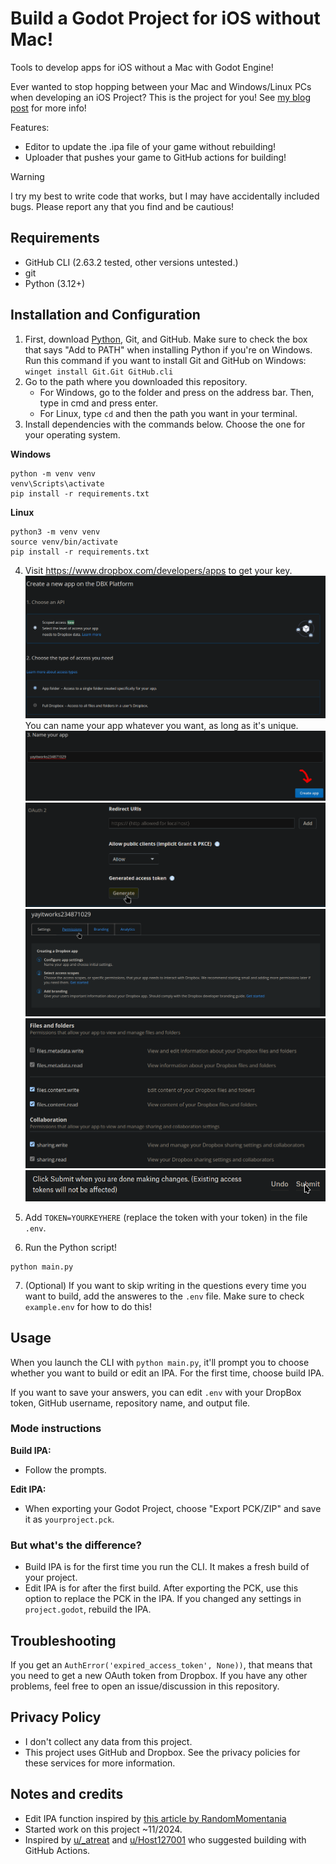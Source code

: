 # Build a Godot Project for iOS without Mac!

Tools to develop apps for iOS without a Mac with Godot Engine!

Ever wanted to stop hopping between your Mac and Windows/Linux PCs when developing an iOS Project? This is the project for you!
See [my blog post](https://mak448a.github.io/blog/compile-ios-godot-without-mac) for more info!

Features:
- Editor to update the .ipa file of your game without rebuilding!
- Uploader that pushes your game to GitHub actions for building!


> [!WARNING]
> I try my best to write code that works, but I may have accidentally included bugs. Please report any that you find and be cautious!

## Requirements
- GitHub CLI (2.63.2 tested, other versions untested.)
- git
- Python (3.12+)

## Installation and Configuration
1. First, download [Python](Python.org/downloads), Git, and GitHub. Make sure to check the box that says "Add to PATH" when installing Python if you're on Windows. Run this command if you want to install Git and GitHub on Windows: `winget install Git.Git GitHub.cli`
3. Go to the path where you downloaded this repository. 
   - For Windows, go to the folder and press on the address bar. Then, type in cmd and press enter.
   - For Linux, type `cd` and then the path you want in your terminal.
4. Install dependencies with the commands below. Choose the one for your operating system.

**Windows**
```shell
python -m venv venv
venv\Scripts\activate
pip install -r requirements.txt
```

**Linux**
```shell
python3 -m venv venv
source venv/bin/activate
pip install -r requirements.txt
```
4. Visit https://www.dropbox.com/developers/apps to get your key.
![Screenshot of "create new app"](tutorial/1.png)
You can name your app whatever you want, as long as it's unique.
![Screenshot of app naming](tutorial/2.png)
![Screenshot of generating access token](tutorial/3.png)
![Screenshot of going to permissions tab](tutorial/4.png)
![Screenshot of permissions](tutorial/5.png)
![Screenshot of submit button](tutorial/6.png)
5. Add `TOKEN=YOURKEYHERE` (replace the token with your token) in the file `.env`.

6. Run the Python script!
```shell
python main.py
```
7. (Optional) If you want to skip writing in the questions every time you want to build, add the answeres to the `.env` file. Make sure to check `example.env` for how to do this!

## Usage
When you launch the CLI with `python main.py`, it'll prompt you to choose whether you want to build or edit an IPA. For the first time, choose build IPA.

If you want to save your answers, you can edit `.env` with your DropBox token, GitHub username, repository name, and output file.

### Mode instructions
**Build IPA:**
- Follow the prompts.

**Edit IPA:**
- When exporting your Godot Project, choose "Export PCK/ZIP" and save it as `yourproject.pck`.

### But what's the difference?
- Build IPA is for the first time you run the CLI. It makes a fresh build of your project.
- Edit IPA is for after the first build. After exporting the PCK, use this option to replace the PCK in the IPA. If you changed any settings in `project.godot`, rebuild the IPA.


## Troubleshooting
If you get an `AuthError('expired_access_token', None))`, that means that you need to get a new OAuth token from Dropbox.
If you have any other problems, feel free to open an issue/discussion in this repository.

## Privacy Policy
- I don't collect any data from this project.
- This project uses GitHub and Dropbox. See the privacy policies for these services for more information.


## Notes and credits
- Edit IPA function inspired by [this article by RandomMomentania](https://randommomentania.com/2022/01/godot-easy-ios-app-testing/)
- Started work on this project ~11/2024.
- Inspired by [u/_atreat](https://www.reddit.com/r/godot/comments/vlwrj0/comment/idxn5z8/) and [u/Host127001](https://www.reddit.com/r/godot/comments/s0pj02/comment/hs3rjl3/) who suggested building with GitHub Actions.
